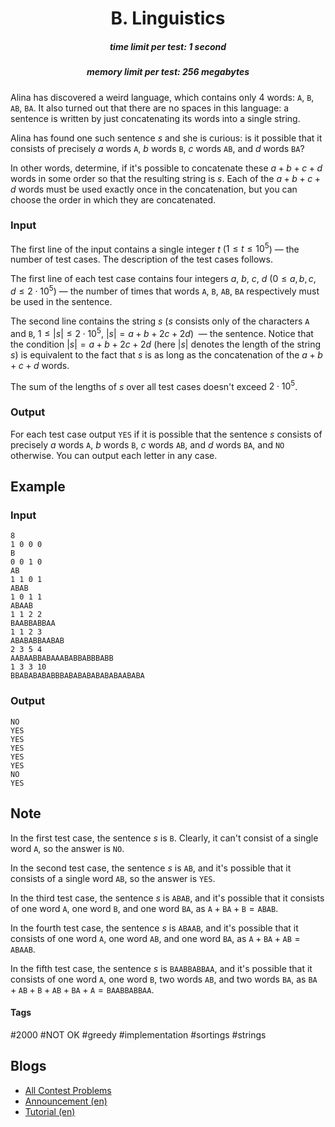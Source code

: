 <h1 style='text-align: center;'> B. Linguistics</h1>

<h5 style='text-align: center;'>time limit per test: 1 second</h5>
<h5 style='text-align: center;'>memory limit per test: 256 megabytes</h5>

Alina has discovered a weird language, which contains only $4$ words: $\texttt{A}$, $\texttt{B}$, $\texttt{AB}$, $\texttt{BA}$. It also turned out that there are no spaces in this language: a sentence is written by just concatenating its words into a single string.

Alina has found one such sentence $s$ and she is curious: is it possible that it consists of precisely $a$ words $\texttt{A}$, $b$ words $\texttt{B}$, $c$ words $\texttt{AB}$, and $d$ words $\texttt{BA}$?

In other words, determine, if it's possible to concatenate these $a+b+c+d$ words in some order so that the resulting string is $s$. Each of the $a+b+c+d$ words must be used exactly once in the concatenation, but you can choose the order in which they are concatenated.

### Input

The first line of the input contains a single integer $t$ ($1 \le t \le 10^5$) — the number of test cases. The description of the test cases follows.

The first line of each test case contains four integers $a$, $b$, $c$, $d$ ($0\le a,b,c,d\le 2\cdot 10^5$) — the number of times that words $\texttt{A}$, $\texttt{B}$, $\texttt{AB}$, $\texttt{BA}$ respectively must be used in the sentence.

The second line contains the string $s$ ($s$ consists only of the characters $\texttt{A}$ and $\texttt{B}$, $1\le |s| \le 2\cdot 10^5$, $|s|=a+b+2c+2d$)  — the sentence. Notice that the condition $|s|=a+b+2c+2d$ (here $|s|$ denotes the length of the string $s$) is equivalent to the fact that $s$ is as long as the concatenation of the $a+b+c+d$ words.

The sum of the lengths of $s$ over all test cases doesn't exceed $2\cdot 10^5$.

### Output

For each test case output $\texttt{YES}$ if it is possible that the sentence $s$ consists of precisely $a$ words $\texttt{A}$, $b$ words $\texttt{B}$, $c$ words $\texttt{AB}$, and $d$ words $\texttt{BA}$, and $\texttt{NO}$ otherwise. You can output each letter in any case.

## Example

### Input


```text
8
1 0 0 0
B
0 0 1 0
AB
1 1 0 1
ABAB
1 0 1 1
ABAAB
1 1 2 2
BAABBABBAA
1 1 2 3
ABABABBAABAB
2 3 5 4
AABAABBABAAABABBABBBABB
1 3 3 10
BBABABABABBBABABABABABABAABABA
```
### Output


```text
NO
YES
YES
YES
YES
YES
NO
YES
```
## Note

In the first test case, the sentence $s$ is $\texttt{B}$. Clearly, it can't consist of a single word $\texttt{A}$, so the answer is $\texttt{NO}$.

In the second test case, the sentence $s$ is $\texttt{AB}$, and it's possible that it consists of a single word $\texttt{AB}$, so the answer is $\texttt{YES}$.

In the third test case, the sentence $s$ is $\texttt{ABAB}$, and it's possible that it consists of one word $\texttt{A}$, one word $\texttt{B}$, and one word $\texttt{BA}$, as $\texttt{A} + \texttt{BA} + \texttt{B} = \texttt{ABAB}$.

In the fourth test case, the sentence $s$ is $\texttt{ABAAB}$, and it's possible that it consists of one word $\texttt{A}$, one word $\texttt{AB}$, and one word $\texttt{BA}$, as $\texttt{A} + \texttt{BA} + \texttt{AB} = \texttt{ABAAB}$. 

In the fifth test case, the sentence $s$ is $\texttt{BAABBABBAA}$, and it's possible that it consists of one word $\texttt{A}$, one word $\texttt{B}$, two words $\texttt{AB}$, and two words $\texttt{BA}$, as $\texttt{BA} + \texttt{AB} + \texttt{B} + \texttt{AB} + \texttt{BA} + \texttt{A}= \texttt{BAABBABBAA}$.



#### Tags 

#2000 #NOT OK #greedy #implementation #sortings #strings 

## Blogs
- [All Contest Problems](../Codeforces_Round_794_(Div._1).md)
- [Announcement (en)](../blogs/Announcement_(en).md)
- [Tutorial (en)](../blogs/Tutorial_(en).md)

